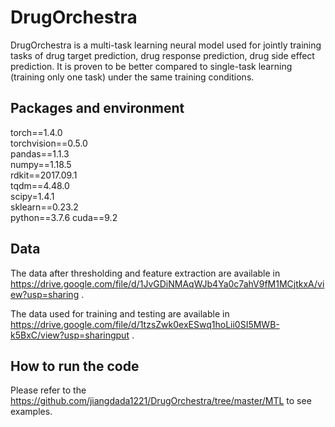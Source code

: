 # DrugOrchestra
DrugOrchestra is a multi-task learning neural model used for jointly training tasks of drug target prediction, drug response prediction, drug side effect prediction. It is proven to be better compared to single-task learning (training only one task) under the same training conditions.

## Packages and environment
torch==1.4.0 <br />
torchvision==0.5.0 <br />
pandas==1.1.3 <br />
numpy==1.18.5 <br />
rdkit==2017.09.1 <br />
tqdm==4.48.0 <br />
scipy=1.4.1 <br />
sklearn==0.23.2 <br />
python==3.7.6
cuda==9.2

## Data
The data after thresholding and feature extraction are available in <br /> 
https://drive.google.com/file/d/1JvGDiNMAqWJb4Ya0c7ahV9fM1MCjtkxA/view?usp=sharing .
 <br />

The data used for training and testing are available in <br />
https://drive.google.com/file/d/1tzsZwk0exESwq1hoLii0SI5MWB-k5BxC/view?usp=sharingput . <br />

## How to run the code
Please refer to the https://github.com/jiangdada1221/DrugOrchestra/tree/master/MTL to see examples.
